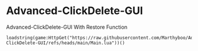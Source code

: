 # Advanced-ClickDelete-GUI
Advanced-ClickDelete-GUI With Restore Function

```
loadstring(game:HttpGet("https://raw.githubusercontent.com/Marthyboo/Advanced-ClickDelete-GUI/refs/heads/main/Main.lua"))()
```
